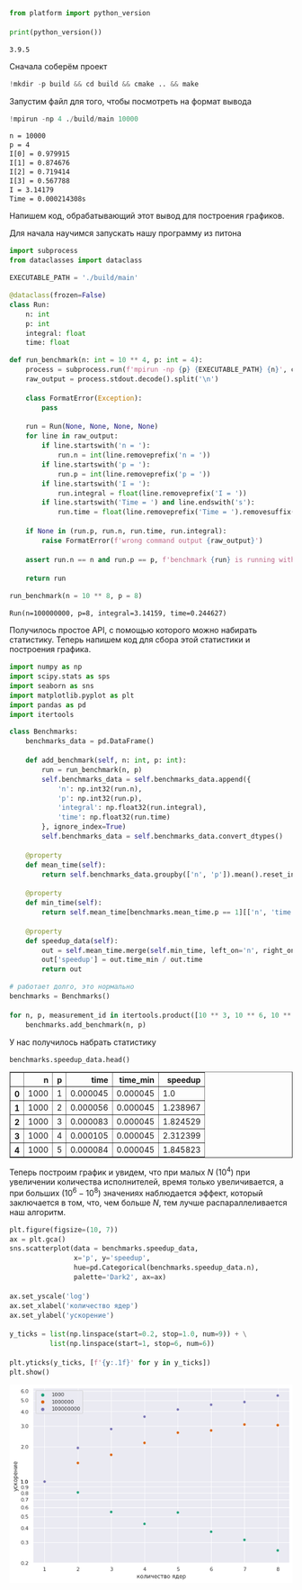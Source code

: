 ```python
from platform import python_version

print(python_version())
```

    3.9.5


Сначала соберём проект


```python
!mkdir -p build && cd build && cmake .. && make
```


Запустим файл для того, чтобы посмотреть на формат вывода


```python
!mpirun -np 4 ./build/main 10000
```

    n = 10000
    p = 4
    I[0] = 0.979915
    I[1] = 0.874676
    I[2] = 0.719414
    I[3] = 0.567788
    I = 3.14179
    Time = 0.000214308s


Напишем код, обрабатывающий этот вывод для построения графиков.

Для начала научимся запускать нашу программу из питона


```python
import subprocess
from dataclasses import dataclass
```


```python
EXECUTABLE_PATH = './build/main'
```


```python
@dataclass(frozen=False)
class Run:
    n: int
    p: int
    integral: float
    time: float
```


```python
def run_benchmark(n: int = 10 ** 4, p: int = 4):
    process = subprocess.run(f'mpirun -np {p} {EXECUTABLE_PATH} {n}', capture_output=True, shell=True)
    raw_output = process.stdout.decode().split('\n')

    class FormatError(Exception):
        pass

    run = Run(None, None, None, None)
    for line in raw_output:
        if line.startswith('n = '):
            run.n = int(line.removeprefix('n = '))
        if line.startswith('p = '):
            run.p = int(line.removeprefix('p = '))
        if line.startswith('I = '):
            run.integral = float(line.removeprefix('I = '))
        if line.startswith('Time = ') and line.endswith('s'):
            run.time = float(line.removeprefix('Time = ').removesuffix('s'))

    if None in (run.p, run.n, run.time, run.integral):
        raise FormatError(f'wrong command output {raw_output}')
    
    assert run.n == n and run.p == p, f'benchmark {run} is running with wrong numbers, expected ({n=}, {p=})'
    
    return run
```


```python
run_benchmark(n = 10 ** 8, p = 8)
```




    Run(n=100000000, p=8, integral=3.14159, time=0.244627)



Получилось простое API, с помощью которого можно набирать статистику. Теперь напишем код для сбора этой статистики и построения графика.


```python
import numpy as np
import scipy.stats as sps
import seaborn as sns
import matplotlib.pyplot as plt
import pandas as pd
import itertools
```


```python
class Benchmarks:
    benchmarks_data = pd.DataFrame()

    def add_benchmark(self, n: int, p: int):
        run = run_benchmark(n, p)
        self.benchmarks_data = self.benchmarks_data.append({
            'n': np.int32(run.n),
            'p': np.int32(run.p),
            'integral': np.float32(run.integral),
            'time': np.float32(run.time)
        }, ignore_index=True)
        self.benchmarks_data = self.benchmarks_data.convert_dtypes()
    
    @property
    def mean_time(self):
        return self.benchmarks_data.groupby(['n', 'p']).mean().reset_index(level=0).reset_index(level=0)[['n', 'p', 'time']].convert_dtypes()
    
    @property
    def min_time(self):
        return self.mean_time[benchmarks.mean_time.p == 1][['n', 'time']].convert_dtypes()
    
    @property
    def speedup_data(self):
        out = self.mean_time.merge(self.min_time, left_on='n', right_on='n', suffixes=('', '_min')).convert_dtypes()
        out['speedup'] = out.time_min / out.time
        return out
```


```python
# работает долго, это нормально
benchmarks = Benchmarks()

for n, p, measurement_id in itertools.product([10 ** 3, 10 ** 6, 10 ** 8], range(1, 9), range(16)):
    benchmarks.add_benchmark(n, p)
```

У нас получилось набрать статистику


```python
benchmarks.speedup_data.head()
```




<div>
<table border="1" class="dataframe">
  <thead>
    <tr style="text-align: right;">
      <th></th>
      <th>n</th>
      <th>p</th>
      <th>time</th>
      <th>time_min</th>
      <th>speedup</th>
    </tr>
  </thead>
  <tbody>
    <tr>
      <th>0</th>
      <td>1000</td>
      <td>1</td>
      <td>0.000045</td>
      <td>0.000045</td>
      <td>1.0</td>
    </tr>
    <tr>
      <th>1</th>
      <td>1000</td>
      <td>2</td>
      <td>0.000056</td>
      <td>0.000045</td>
      <td>1.238967</td>
    </tr>
    <tr>
      <th>2</th>
      <td>1000</td>
      <td>3</td>
      <td>0.000083</td>
      <td>0.000045</td>
      <td>1.824529</td>
    </tr>
    <tr>
      <th>3</th>
      <td>1000</td>
      <td>4</td>
      <td>0.000105</td>
      <td>0.000045</td>
      <td>2.312399</td>
    </tr>
    <tr>
      <th>4</th>
      <td>1000</td>
      <td>5</td>
      <td>0.000084</td>
      <td>0.000045</td>
      <td>1.845823</td>
    </tr>
  </tbody>
</table>
</div>



Теперь построим график и увидем, что при малых $N$ ($10^4$) при увеличении количества исполнителей, время только увеличивается, а при больших ($10^6-10^8$) значениях наблюдается эффект, который заключается в том, что, чем больше $N$, тем лучше распараллеливается наш алгоритм.


```python
plt.figure(figsize=(10, 7))
ax = plt.gca()
sns.scatterplot(data = benchmarks.speedup_data,
                x='p', y='speedup',
                hue=pd.Categorical(benchmarks.speedup_data.n),
                palette='Dark2', ax=ax)

ax.set_yscale('log')
ax.set_xlabel('количество ядер')
ax.set_ylabel('ускорение')

y_ticks = list(np.linspace(start=0.2, stop=1.0, num=9)) + \
          list(np.linspace(start=1, stop=6, num=6))

plt.yticks(y_ticks, [f'{y:.1f}' for y in y_ticks])
plt.show()
```


    
![png](plot.png)

    

